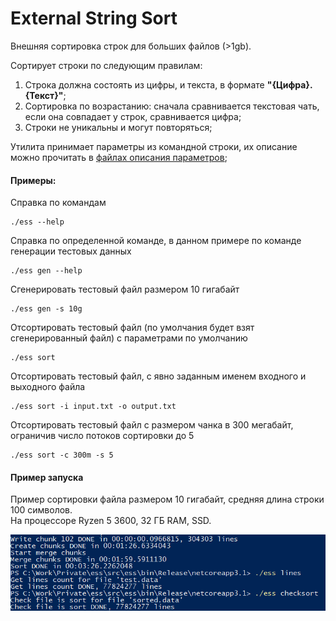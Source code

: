 # External String Sort
Внешняя сортировка строк для больших файлов (>1gb).
  
Сортирует строки по следующим правилам:  
1. Строка должна состоять из цифры, и текста, в формате **"{Цифра}. {Текст}"**;
2. Сортировка по возрастанию:  сначала сравнивается текстовая чать, если она совпадает у строк, сравнивается цифра;
3. Строки не уникальны и могут повторяться;
  
Утилита принимает параметры из командной строки, их описание можно прочитать в [файлах описания параметров](https://github.com/uu3474/ess/tree/master/src/ess/Verbs);
  
#### Примеры:  
Справка по командам
```
./ess --help
```
Справка по определенной команде, в данном примере по команде генерации тестовых данных
```
./ess gen --help
```
Cгенерировать тестовый файл размером 10 гигабайт
```
./ess gen -s 10g
```
Отсортировать тестовый файл (по умолчания будет взят сгенерированный файл) с параметрами по умолчанию
```
./ess sort
```
Отсортировать тестовый файл, с явно заданным именем входного и выходного файла
```
./ess sort -i input.txt -o output.txt
```
Отсортировать тестовый файл с размером чанка в 300 мегабайт, ограничив число потоков сортировки до 5
```
./ess sort -с 300m -s 5
```
  
#### Пример запуска
Пример сортировки файла размером 10 гигабайт, средняя длина строки 100 символов.  
На процессоре Ryzen 5 3600, 32 ГБ RAM, SSD.  
  
![Screenshot](https://raw.githubusercontent.com/uu3474/ess/master/img/Screenshot%202020-09-12%20231155.png)
